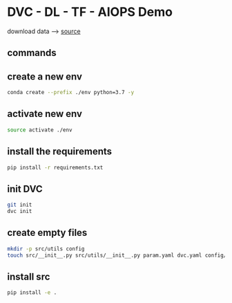 # DVC - DL - TF - AIOPS Demo

download data --> [source](https://drive.google.com/drive/folders/1tz4IOoJKdi999IRdqJY04VOifyllRzj1)

## commands

## create a new env 
```bash
conda create --prefix ./env python=3.7 -y
```

## activate new env 
```bash
source activate ./env
```

## install the requirements
```bash
pip install -r requirements.txt
```

## init DVC
```bash
git init
dvc init
```

## create empty files 
```bash
mkdir -p src/utils config
touch src/__init__.py src/utils/__init__.py param.yaml dvc.yaml config/config.yaml src/stage_01_load_save.py src/utils/all_utils.py setup.py .gitignore
```

## install src
```bash
pip install -e .
```

